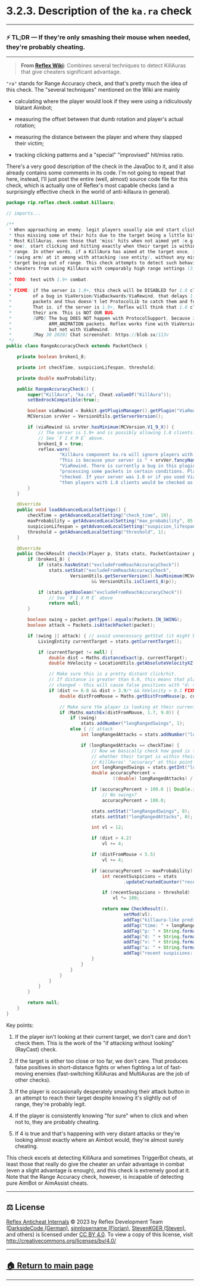 # 3.2.3. Description of the `ka.ra` check

---
### ⚡️ TL;DR — If they're only smashing their mouse when needed, they're probably cheating.
---




> **From [Reflex Wiki][reflex-wiki]:** Combines several techniques to detect KillAuras that give cheaters significant advantage.






`"ra"` stands for Range Accuracy check, and that's pretty much the idea of this check. The "several techniques" mentioned on the Wiki are mainly

* calculating where the player would look if they were using a ridiculously blatant Aimbot;

* measuring the offset between that dumb rotation and player's actual rotation;

* measuring the distance between the player and where they slapped their victim;

* tracking clicking patterns and a "special" "improvised" hit/miss ratio.


There's a very good description of the check in the JavaDoc to it, and it also already contains some comments in its code. I'm not going to repeat that here, instead, I'll just post the entire (well, almost) source code file for this check, which is actually one of Reflex's most capable checks (and a surprisingly effective check in the world of anti-killaura in general).

```java
package rip.reflex.check.combat.killaura;

// imports...

/**
 * When approaching an enemy, legit players usually aim and start clicking in advance,
 * thus missing some of their hits due to the target being a little bit out of range.
 * Most KillAuras, even those that "miss" hits when not aimed yet (e.g. LiquidBounce's
 * one), start clicking and hitting exactly when their target is within the configured
 * range. In other words, if a KillAura has aimed at the target once, it will only click
 * (swing arm) at it among with attacking (use entity), without any misses caused by the
 * target being out of range. This check attempts to detect such behavior, thus preventing
 * cheaters from using KillAura with comparably high range settings (3.0 blocks and more).
 *
 * TODO: test with 1.9+ combat.
 *
 * FIXME: if the server is 1.9+, this check will be DISABLED for 1.8 clients because
 *        of a bug in ViaVersion/ViaBackwards/ViaRewind, that delays 1.8's ARM_ANIMATION
 *        packets and thus doesn't let ProtocolLib to catch them and forward them to us.
 *        That is, if the server is 1.9+, Reflex will think that 1.8 clients never swing
 *        their arm. This is NOT OUR BUG.
 *        [UPD] The bug DOES NOT happen with ProtocolSupport, because it DOES NOT delay
 *              ARM_ANIMATION packets. Reflex works fine with ViaVersion + ProtocolSupport,
 *              but not with ViaRewind.
 *        [May 30 2020] Chat screenshot: https://blob.sx/113v
 */
public class RangeAccuracyCheck extends PacketCheck {

    private boolean broken1_8;

    private int checkTime, suspicionLifespan, threshold;

    private double maxProbability;

    public RangeAccuracyCheck() {
        super("KillAura", "ka.ra", Cheat.valueOf("KillAura"));
        setBedrockCompatible(true);

        boolean viaRewind = Bukkit.getPluginManager().getPlugin("ViaRewind") != null;
        MCVersion srvVer = VersionUtils.getServerVersion();

        if (viaRewind && srvVer.hasMinimum(MCVersion.V1_9_X)) {
            // The server is 1.9+ and is possibly allowing 1.8 clients.
            // See `F I X M E` above.
            broken1_8 = true;
            reflex.warn(
                    "KillAura component ka.ra will ignore players with 1.8 clients! " +
                    "This is because your server is " + srvVer.fancyName() + ", and you are using " +
                    "ViaRewind. There is currently a bug in this plugin that prevents Reflex from " +
                    "processing some packets in certain conditions. Players on 1.9+ will still be " +
                    "checked. If your server was 1.8 or if you used ViaVersion + ProtocolSupport, " +
                    "then players with 1.8 clients would be checked as well.");
        }
    }

    @Override
    public void loadAdvancedLocalSettings() {
        checkTime = getAdvancedLocalSetting("check_time", 10);
        maxProbability = getAdvancedLocalSetting("max_probability", 85.0);
        suspicionLifespan = getAdvancedLocalSetting("suspicion_lifespan", 90000);
        threshold = getAdvancedLocalSetting("threshold", 1);
    }

    @Override
    public CheckResult checkIn(Player p, Stats stats, PacketContainer packet, SharedPacketData data) {
        if (broken1_8) {
            if (stats.hasNoStat("excludeFromReachAccuracyCheck"))
                stats.setStat("excludeFromReachAccuracyCheck",
                        VersionUtils.getServerVersion().hasMinimum(MCVersion.V1_9_X)
                                && VersionUtils.isClient1_8(p));

            if (stats.getBoolean("excludeFromReachAccuracyCheck"))
                // See `F I X M E` above
                return null;
        }

        boolean swing = packet.getType().equals(Packets.IN_SWING);
        boolean attack = Packets.isAttackPacket(packet);

        if (swing || attack) { // avoid unnecessary getStat (it might be slow)
            LivingEntity currentTarget = stats.getCurrentTarget();

            if (currentTarget != null) {
                double dist = Maths.distanceExact(p, currentTarget);
                double hVelocity = LocationUtils.getAbsoluteVelocityXZ(currentTarget.getVelocity());

                // Make sure this is a pretty distant click/hit.
                // If distance is greater than 6.0, this means that player's target has
                // changed - this will cause false positives with "d: <some huge number>".
                if (dist <= 6.0 && dist > 3.9/* && hVelocity > 0.1 FIXME: doesn't work on players */) {
                    double distFromMouse = Maths.getDistFromMouse(p, currentTarget);

                    // Make sure the player is looking at their current target.
                    if (Maths.matchEx(distFromMouse, 1.7, 9.0)) {
                        if (swing)
                            stats.addNumber("longRangedSwings", 1);
                        else { // attack
                            int longRangedAttacks = stats.addNumber("longRangedAttacks", 1);

                            if (longRangedAttacks == checkTime) {
                                // Now we basically check how good is this player at guessing
                                // whether their target is within their hit range or not.
                                // KillAuras' "accuracy" at this point it usually very high.
                                int longRangedSwings = stats.getInt("longRangedSwings");
                                double accuracyPercent =
                                        ((double) longRangedAttacks) / ((double) longRangedSwings) * 100.0;

                                if (accuracyPercent > 100.0 || Double.isInfinite(accuracyPercent))
                                    // No swings?
                                    accuracyPercent = 100.0;

                                stats.setStat("longRangedSwings", 0);
                                stats.setStat("longRangedAttacks", 0);

                                int vl = 12;

                                if (dist > 4.2)
                                    vl += 4;

                                if (distFromMouse < 5.5)
                                    vl += 4;

                                if (accuracyPercent >= maxProbability) {
                                    int recentSuspicions = stats
                                            .updateCreatedCounter("recentKaRaSuspicions", suspicionLifespan);

                                    if (recentSuspicions > threshold)
                                        vl *= 100;

                                    return new CheckResult().
                                            setMod(vl).
                                            addTag("killaura-like prediction").
                                            addTag("time: " + longRangedSwings).
                                            addTag("p: " + String.format("%.3f%%", accuracyPercent)).
                                            addTag("d: " + String.format("%.3f", dist)).
                                            addTag("v: " + String.format("%.3f", hVelocity)).
                                            addTag("a: " + String.format("%.3f", distFromMouse)).
                                            addTag("recent suspicions: " + recentSuspicions);
                                }
                            }
                        }
                    }
                }
            }
        }

        return null;
    }
}

```

Key points:

1. If the player isn't looking at their current target, we don't care and don't check them. This is the work of the "if attacking without looking" (RayCast) check.

2. If the target is either too close or too far, we don't care. That produces false positives in short-distance fights or when fighting a lot of fast-moving enemies (fast-switching KillAuras and MultiAuras are the job of other checks).

3. If the player is occasionally desperately smashing their attack button in an attempt to reach their target despite knowing it's slightly out of range, they're probably legit.

4. If the player is consistently knowing "for sure" when to click and when not to, they are probably cheating.

5. If 4 is true and that's happening with very distant attacks or they're looking almost exactly where an Aimbot would, they're almost surely cheating.

This check excels at detecting KillAura and sometimes TriggerBot cheats, at least those that really do give the cheater an unfair advantage in combat (even a slight advantage is enough), and this check is extremely good at it. Note that the Range Accuracy check, however, is incapable of detecting pure AimBot or AimAssist cheats.









---

## ⚖️ License

[Reflex Anticheat Internals][reflex-anticheat-internals] © 2023 by Reflex Development Team ([DarksideCode (German)][dev-german], [sinnlosername (Florian)][dev-florian], [StevenKGER (Steven)][dev-steven], and others) is licensed under [CC BY 4.0][license]. To view a copy of this license, visit http://creativecommons.org/licenses/by/4.0/

[license]: http://creativecommons.org/licenses/by/4.0

[reflex-anticheat-internals]: https://github.com/MeGysssTaa/reflex-anticheat-internals

[dev-german]: https://github.com/MeGysssTaa

[dev-florian]: https://github.com/sinnlosername

[dev-steven]: https://github.com/StevenKGER

---

## [🏠 Return to main page][reflex-anticheat-internals]

---








[reflex-wiki]: https://github.com/MeGysssTaa/ReflexIssueTracker/wiki

